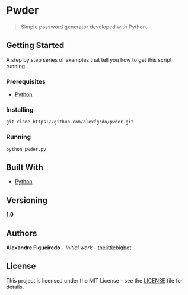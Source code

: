 # Pwder

> Simple password generator developed with Python.

## Getting Started

A step by step series of examples that tell you how to get this script running.

### Prerequisites

- [Python](https://python.org)

### Installing

`git clone https://github.com/alexfgrdo/pwder.git`

### Running

`python pwder.py`

## Built With

- [Python](https://python.org)

## Versioning

**1.0**

## Authors

**Alexandre Figueiredo** - _Initial work_ - [thelittlebigbot](https://github.com/thelittlebigbot)

## License

This project is licensed under the MIT License - see the [LICENSE](LICENSE) file for details.
